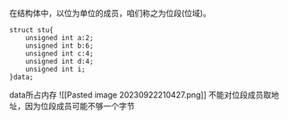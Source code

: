 在结构体中，以位为单位的成员，咱们称之为位段(位域)。

```
struct stu{
	unsigned int a:2;
	unsigned int b:6;
	unsigned int c:4;
	unsigned int d:4;
	unsigned int i;
}data;
```
data所占内存
![[Pasted image 20230922210427.png]]
不能对位段成员取地址，因为位段成员可能不够一个字节